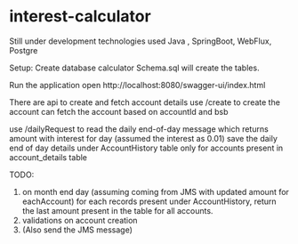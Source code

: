 # interest-calculator
Still under development
technologies used Java , SpringBoot, WebFlux, Postgre

Setup:
Create database calculator
Schema.sql will create the tables.

Run the application
open http://localhost:8080/swagger-ui/index.html

There are api to create and fetch account details
use /create to create the account
can fetch the account based on accountId and bsb

use /dailyRequest to read the daily end-of-day message which returns amount with interest for day (assumed the interest as 0.01) 
save the daily end of day details under AccountHistory table only for accounts present in account_details table


TODO:

1. on month end day (assuming coming from JMS with updated amount for eachAccount) for each records present under AccountHistory, return the last amount present in the table for all accounts.
2. validations on account creation
3. (Also send the JMS message)
